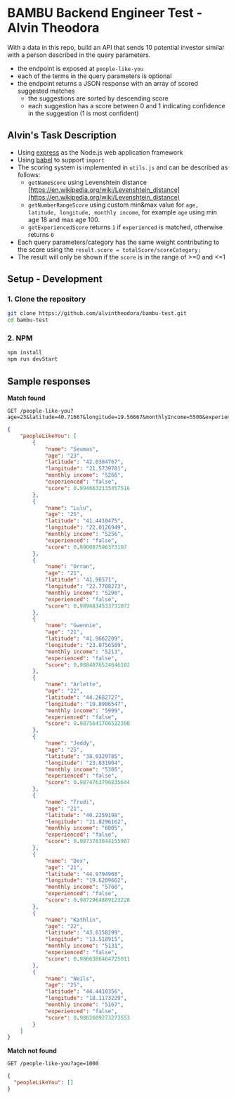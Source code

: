 # BAMBU Backend Engineer Test - Alvin Theodora

With a data in this repo, build an API that sends 10 potential investor similar with a person described in the query parameters.

- the endpoint is exposed at `people-like-you`
- each of the terms in the query parameters is optional
- the endpoint returns a JSON response with an array of scored suggested matches
    - the suggestions are sorted by descending score
    - each suggestion has a score between 0 and 1 indicating confidence in the suggestion (1 is most confident)

## Alvin's Task Description

- Using [express](https://expressjs.com/) as the Node.js web application framework
- Using [babel](https://babeljs.io/) to support `import`
- The scoring system is implemented in `utils.js` and can be described as follows:
    - `getNameScore` using Levenshtein distance [https://en.wikipedia.org/wiki/Levenshtein_distance](https://en.wikipedia.org/wiki/Levenshtein_distance)
    - `getNumberRangeScore` using custom min&max value for `age, latitude, longitude, monthly income`, for example `age` using min age 18 and max age 100.
    - `getExperiencedScore` returns `1` if `experienced` is matched, otherwise returns `0`
- Each query parameters/category has the same weight contributing to the score using the `result.score = totalScore/scoreCategory;`
- The result will only be shown if the `score` is in the range of >=0 and <=1

## Setup - Development

### **1. Clone the repository**

```bash
git clone https://github.com/alvintheodora/bambu-test.git
cd bambu-test
```

### **2. NPM**

```bash
npm install
npm run devStart
```

## Sample responses

**Match found**

    GET /people-like-you?age=23&latitude=40.71667&longitude=19.56667&monthlyIncome=5500&experienced=false

```json
{
    "peopleLikeYou": [
        {
            "name": "Seumas",
            "age": "23",
            "latitude": "42.0384767",
            "longitude": "21.5739781",
            "monthly income": "5266",
            "experienced": "false",
            "score": 0.9946632135457516
        },
        {
            "name": "Lulu",
            "age": "25",
            "latitude": "41.4410475",
            "longitude": "22.0126949",
            "monthly income": "5256",
            "experienced": "false",
            "score": 0.990087596373107
        },
        {
            "name": "Orran",
            "age": "21",
            "latitude": "41.96571",
            "longitude": "22.7708273",
            "monthly income": "5290",
            "experienced": "false",
            "score": 0.9894834533731072
        },
        {
            "name": "Gwennie",
            "age": "21",
            "latitude": "41.9662209",
            "longitude": "23.0756589",
            "monthly income": "5213",
            "experienced": "false",
            "score": 0.9884076524646102
        },
        {
            "name": "Arlette",
            "age": "22",
            "latitude": "44.2682727",
            "longitude": "19.8906547",
            "monthly income": "5999",
            "experienced": "false",
            "score": 0.9875641706522398
        },
        {
            "name": "Jeddy",
            "age": "25",
            "latitude": "38.0329785",
            "longitude": "23.831904",
            "monthly income": "5305",
            "experienced": "false",
            "score": 0.9874763796835644
        },
        {
            "name": "Trudi",
            "age": "21",
            "latitude": "40.2259198",
            "longitude": "21.8296162",
            "monthly income": "6005",
            "experienced": "false",
            "score": 0.9873783044155907
        },
        {
            "name": "Dex",
            "age": "21",
            "latitude": "44.9794968",
            "longitude": "19.6209662",
            "monthly income": "5760",
            "experienced": "false",
            "score": 0.9872964889123228
        },
        {
            "name": "Kathlin",
            "age": "22",
            "latitude": "43.6158299",
            "longitude": "13.518915",
            "monthly income": "5131",
            "experienced": "false",
            "score": 0.9866386464725011
        },
        {
            "name": "Neils",
            "age": "25",
            "latitude": "44.4410356",
            "longitude": "18.1173229",
            "monthly income": "5167",
            "experienced": "false",
            "score": 0.9862609273273553
        }
    ]
}
```

**Match not found**

    GET /people-like-you?age=1000

```json
{
  "peopleLikeYou": []
}
```
